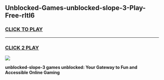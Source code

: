 
## Unblocked-Games-unblocked-slope-3-Play-Free-rltl6
<h3>
<a href="https://premium76.site?title=unblocked-slope-3&ref=18A1">CLICK TO PLAY</a></h3>
<hr>

<h3>
<a href="https://premium76.site?title=unblocked-slope-3&ref=18A1">CLICK 2 PLAY</a>
  
</h3>

<a href="https://premium76.site?title=unblocked-slope-3&ref=18A1"><img src="https://clearcache.store/games.png"></a>


**unblocked-slope-3 games unblocked: Your Gateway to Fun and Accessible Online Gaming**
